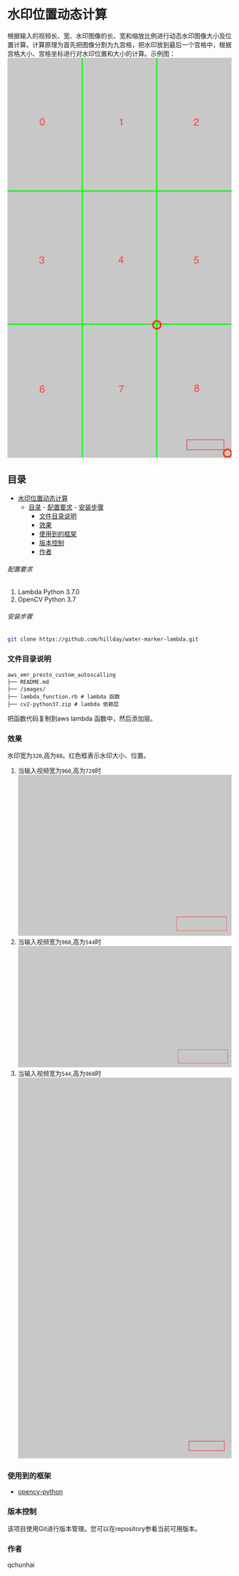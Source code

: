 # 水印位置动态计算

根据输入的视频长、宽、水印图像的长、宽和缩放比例进行动态水印图像大小及位置计算。计算原理为首先把图像分割为九宫格，把水印放到最后一个宫格中，根据宫格大小、宫格坐标进行对水印位置和大小的计算。示例图：
![](./images/template_water_marker.png)
## 目录

- [水印位置动态计算](#水印位置动态计算)
  - [目录](#目录)
          - [配置要求](#配置要求)
          - [安装步骤](#安装步骤)
    - [文件目录说明](#文件目录说明)
    - [效果](#效果)
    - [使用到的框架](#使用到的框架)
    - [版本控制](#版本控制)
    - [作者](#作者)

###### 配置要求

1. Lambda Python 3.7.0
2. OpenCV Python 3.7

###### 安装步骤
```sh
git clone https://github.com/hillday/water-marker-lambda.git
```

### 文件目录说明

```
aws_emr_presto_custom_autoscalling 
├── README.md
├── /images/
├── lambda_function.rb # lambda 函数
├── cv2-python37.zip # lambda 依赖层
```
把函数代码复制到aws lambda 函数中，然后添加层。

### 效果
水印宽为`320`,高为`88`。红色框表示水印大小、位置。
1. 当输入视频宽为`960`,高为`720`时
   ![](./images/test_water960_720.png)
2. 当输入视频宽为`960`,高为`544`时
   ![](./images/test_water960_544.png)
3. 当输入视频宽为`544`,高为`968`时<br/>
   ![](./images/test_water544_968.png)


### 使用到的框架

- [opencv-python](https://pypi.org/project/opencv-python/)

### 版本控制

该项目使用Git进行版本管理。您可以在repository参看当前可用版本。

### 作者

qchunhai

